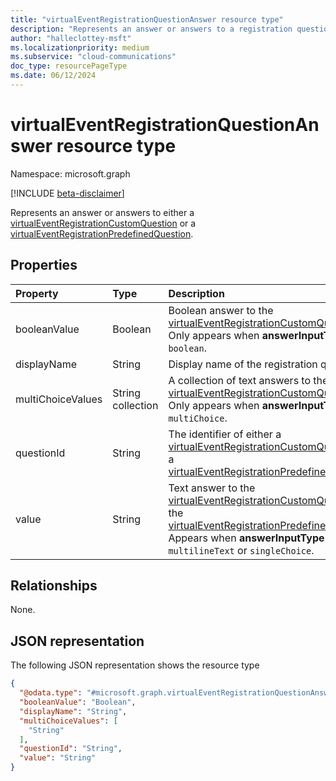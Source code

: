 ```yaml
---
title: "virtualEventRegistrationQuestionAnswer resource type"
description: "Represents an answer or answers to a registration question of a virtual event."
author: "halleclottey-msft"
ms.localizationpriority: medium
ms.subservice: "cloud-communications"
doc_type: resourcePageType
ms.date: 06/12/2024
---
```


# virtualEventRegistrationQuestionAnswer resource type

Namespace: microsoft.graph

[!INCLUDE [beta-disclaimer](../../includes/beta-disclaimer.md)]

Represents an answer or answers to either a [virtualEventRegistrationCustomQuestion](../resources/virtualeventregistrationcustomquestion.md) or a [virtualEventRegistrationPredefinedQuestion](../resources/virtualeventregistrationpredefinedquestion.md).

## Properties

|Property|Type|Description|
|:---|:---|:---|
|booleanValue|Boolean|Boolean answer to the [virtualEventRegistrationCustomQuestion](../resources/virtualeventregistrationcustomquestion.md). Only appears when **answerInputType** is `boolean`. |
|displayName|String|Display name of the registration question.|
|multiChoiceValues|String collection|A collection of text answers to the [virtualEventRegistrationCustomQuestion](../resources/virtualeventregistrationcustomquestion.md). Only appears when **answerInputType** is `multiChoice`.|
|questionId|String|The identifier of either a [virtualEventRegistrationCustomQuestion](../resources/virtualeventregistrationcustomquestion.md) or a [virtualEventRegistrationPredefinedQuestion](../resources/virtualeventregistrationpredefinedquestion.md).|
|value|String|Text answer to the [virtualEventRegistrationCustomQuestion](../resources/virtualeventregistrationcustomquestion.md) or the [virtualEventRegistrationPredefinedQuestion](../resources/virtualeventregistrationpredefinedquestion.md). Appears when **answerInputType** is `text`, `multilineText` or `singleChoice`.|

## Relationships
None.

## JSON representation

The following JSON representation shows the resource type
<!-- {
  "blockType": "resource",
  "@odata.type": "microsoft.graph.virtualEventRegistrationQuestionAnswer"
}
-->
``` json
{
  "@odata.type": "#microsoft.graph.virtualEventRegistrationQuestionAnswer",
  "booleanValue": "Boolean",
  "displayName": "String",
  "multiChoiceValues": [
    "String"
  ],
  "questionId": "String",
  "value": "String"
}
```
